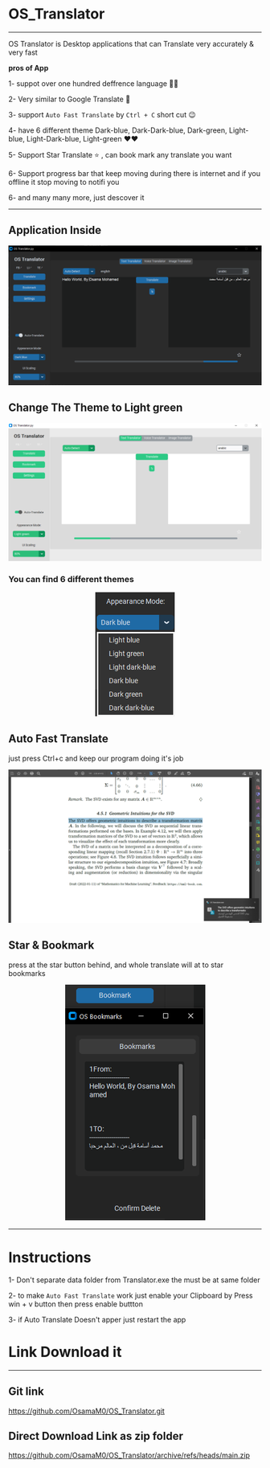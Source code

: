 # OS_Translator
---

OS Translator is Desktop applications that can Translate very accurately & very fast 

**pros of App**

1- suppot over one hundred deffrence language 🤯🤯

2- Very similar to Google Translate 🌟

3- support `Auto Fast Translate` by `Ctrl + C` short cut 😉

4- have 6 different theme Dark-blue, Dark-Dark-blue, Dark-green, Light-blue, Light-Dark-blue, Light-green ❤❤

5- Support Star Translate ⭐ , can book mark any translate you want 

6- Support progress bar that keep moving during there is internet and if you offline it stop moving to notifi you 

6- and many many more, just descover it 


---
## Application Inside 

<p align="center">
  <img src="./data/image/readme image/Firs_main.png" title="Main Window"  width=750>
</p>


## Change The Theme to Light green 

<p align="center">
  <img src="./data/image/readme image/green_main.png" title="Light Green Main Window" width=750>
</p>


### You can find 6 different themes

<p align="center">
  <img src="./data/image/readme image/Appearance Mode.png" title="Program themes" >
</p>

## Auto Fast Translate 
just press Ctrl+c and keep our program doing it's job

<p align="center">
  <img src="./data/image/readme image/auto_fast.png" title="Auto Fast Translate Example"  width=750 >
</p>



## Star & Bookmark
press at the star button behind, and whole translate will at to star bookmarks

<p align="center">
  <img src="./data/image/readme image/bookmark.png" title="bookmarks Example">
</p>

---

# Instructions 

1- Don't separate data folder from Translator.exe the must be at same folder

2- to make `Auto Fast Translate` work just enable your Clipboard by Press win + v button then press enable buttton

3- if Auto Translate Doesn't apper just restart the app



# Link Download it 
---
## Git link
https://github.com/OsamaM0/OS_Translator.git

## Direct Download Link as zip folder
https://github.com/OsamaM0/OS_Translator/archive/refs/heads/main.zip


